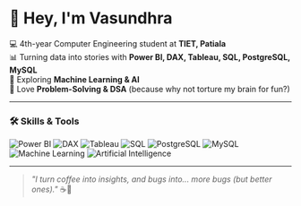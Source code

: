 # 👋 Hey, I'm Vasundhra  

💻 4th-year Computer Engineering student at **TIET, Patiala**  
📊 Turning data into stories with **Power BI, DAX, Tableau, SQL, PostgreSQL, MySQL**  
🤖 Exploring **Machine Learning & AI**  
🧠 Love **Problem-Solving & DSA** (because why not torture my brain for fun?)  

---

### 🛠 Skills & Tools  
![Power BI](https://img.shields.io/badge/Power%20BI-F2C811?style=for-the-badge&logo=Power%20BI&logoColor=black) ![DAX](https://img.shields.io/badge/DAX-FFD700?style=for-the-badge&logo=Microsoft%20Excel&logoColor=black) ![Tableau](https://img.shields.io/badge/Tableau-E97627?style=for-the-badge&logo=Tableau&logoColor=white) ![SQL](https://img.shields.io/badge/SQL-4479A1?style=for-the-badge&logo=MySQL&logoColor=white) ![PostgreSQL](https://img.shields.io/badge/PostgreSQL-4169E1?style=for-the-badge&logo=PostgreSQL&logoColor=white) ![MySQL](https://img.shields.io/badge/MySQL-00758F?style=for-the-badge&logo=MySQL&logoColor=white) ![Machine Learning](https://img.shields.io/badge/Machine%20Learning-102230?style=for-the-badge&logo=PyTorch&logoColor=EE4C2C) ![Artificial Intelligence](https://img.shields.io/badge/Artificial%20Intelligence-000000?style=for-the-badge&logo=OpenAI&logoColor=white)  

---

> *"I turn coffee into insights, and bugs into... more bugs (but better ones)."* ☕🐞  
